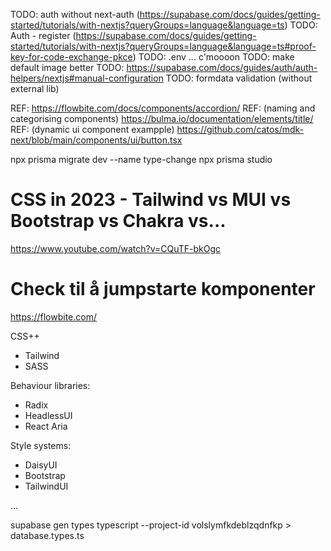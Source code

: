 TODO: auth without next-auth (https://supabase.com/docs/guides/getting-started/tutorials/with-nextjs?queryGroups=language&language=ts)
TODO: Auth - register (https://supabase.com/docs/guides/getting-started/tutorials/with-nextjs?queryGroups=language&language=ts#proof-key-for-code-exchange-pkce)
TODO: .env ... c'moooon
TODO: make default image better
TODO: https://supabase.com/docs/guides/auth/auth-helpers/nextjs#manual-configuration
TODO: formdata validation (without external lib)

REF: https://flowbite.com/docs/components/accordion/
REF: (naming and categorising components) https://bulma.io/documentation/elements/title/
REF: (dynamic ui component exampple) https://github.com/catos/mdk-next/blob/main/components/ui/button.tsx

npx prisma migrate dev --name type-change
npx prisma studio

# CSS in 2023 - Tailwind vs MUI vs Bootstrap vs Chakra vs...

https://www.youtube.com/watch?v=CQuTF-bkOgc

# Check til å jumpstarte komponenter

https://flowbite.com/

CSS++

- Tailwind
- SASS

Behaviour libraries:

- Radix
- HeadlessUI
- React Aria

Style systems:

- DaisyUI
- Bootstrap
- TailwindUI

...

supabase gen types typescript --project-id volslymfkdeblzqdnfkp > database.types.ts

